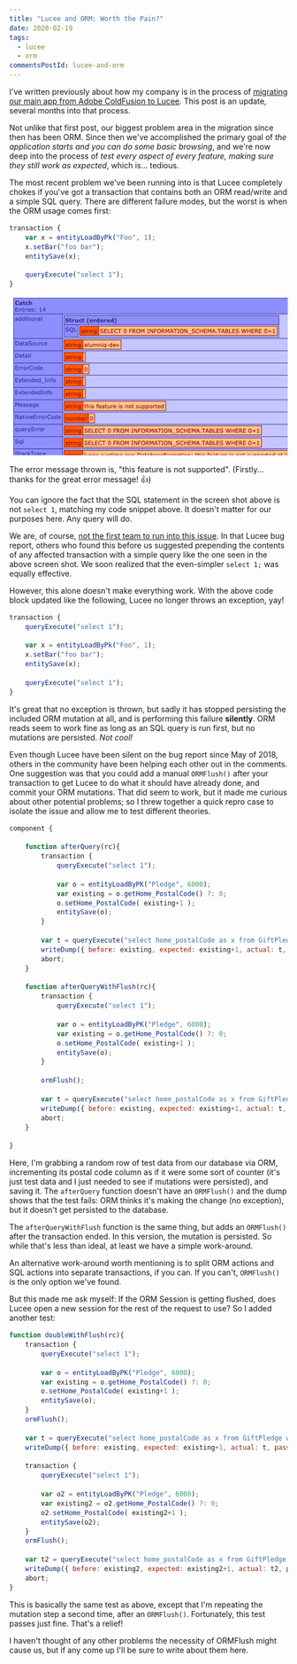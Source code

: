 ```yaml
---
title: "Lucee and ORM: Worth the Pain?"
date: 2020-02-19
tags:
  - lucee
  - orm
commentsPostId: lucee-and-orm
---
```


I've written previously about how my company is in the process of [migrating our main app from Adobe ColdFusion to Lucee](https://adamtuttle.codes/blog/2019/from-coldfusion-to-lucee/). This post is an update, several months into that process.

Not unlike that first post, our biggest problem area in the migration since then has been ORM. Since then we've accomplished the primary goal of _the application starts and you can do some basic browsing_, and we're now deep into the process of _test every aspect of every feature, making sure they still work as expected_, which is... tedious.

The most recent problem we've been running into is that Lucee completely chokes if you've got a transaction that contains both an ORM read/write and a simple SQL query. There are different failure modes, but the worst is when the ORM usage comes first:

```js
transaction {
	var x = entityLoadByPk("Foo", 1);
	x.setBar("foo bar");
	entitySave(x);

	queryExecute("select 1");
}
```

![Screen shot of lucee error message. Content is repeated below.](/img/2020/lucee-orm-error.png)

The error message thrown is, "this feature is not supported". (Firstly... thanks for the great error message! 👍)

You can ignore the fact that the SQL statement in the screen shot above is not `select 1`, matching my code snippet above. It doesn't matter for our purposes here. Any query will do.

We are, of course, [not the first team to run into this issue](https://luceeserver.atlassian.net/browse/LDEV-1564). In that Lucee bug report, others who found this before us suggested prepending the contents of any affected transaction with a simple query like the one seen in the above screen shot. We soon realized that the even-simpler `select 1;` was equally effective.

However, this alone doesn't make everything work. With the above code block updated like the following, Lucee no longer throws an exception, yay!

```js
transaction {
	queryExecute("select 1");

	var x = entityLoadByPk("Foo", 1);
	x.setBar("foo bar");
	entitySave(x);

	queryExecute("select 1");
}
```

It's great that no exception is thrown, but sadly it has stopped persisting the included ORM mutation at all, and is performing this failure **silently**. ORM reads seem to work fine as long as an SQL query is run first, but no mutations are persisted. _Not cool!_

Even though Lucee have been silent on the bug report since May of 2018, others in the community have been helping each other out in the comments. One suggestion was that you could add a manual `ORMFlush()` after your transaction to get Lucee to do what it should have already done, and commit your ORM mutations. That did seem to work, but it made me curious about other potential problems; so I threw together a quick repro case to isolate the issue and allow me to test different theories.

```js
component {

	function afterQuery(rc){
		transaction {
			queryExecute("select 1");

			var o = entityLoadByPK("Pledge", 6000);
			var existing = o.getHome_PostalCode() ?: 0;
			o.setHome_PostalCode( existing+1 );
			entitySave(o);
		}

		var t = queryExecute("select home_postalCode as x from GiftPledge where pledgeId = 6000").x;
		writeDump({ before: existing, expected: existing+1, actual: t, pass: t == existing+1 });
		abort;
	}

	function afterQueryWithFlush(rc){
		transaction {
			queryExecute("select 1");

			var o = entityLoadByPK("Pledge", 6000);
			var existing = o.getHome_PostalCode() ?: 0;
			o.setHome_PostalCode( existing+1 );
			entitySave(o);
		}

		ormFlush();

		var t = queryExecute("select home_postalCode as x from GiftPledge where pledgeId = 6000").x;
		writeDump({ before: existing, expected: existing+1, actual: t, pass: t == existing+1 });
		abort;
	}

}
```

Here, I'm grabbing a random row of test data from our database via ORM, incrementing its postal code column as if it were some sort of counter (it's just test data and I just needed to see if mutations were persisted), and saving it. The `afterQuery` function doesn't have an `ORMFlush()` and the dump shows that the test fails: ORM thinks it's making the change (no exception), but it doesn't get persisted to the database.

The `afterQueryWithFlush` function is the same thing, but adds an `ORMFlush()` after the transaction ended. In this version, the mutation is persisted. So while that's less than ideal, at least we have a simple work-around.

An alternative work-around worth mentioning is to split ORM actions and SQL actions into separate transactions, if you can. If you can't, `ORMFlush()` is the only option we've found.

But this made me ask myself: If the ORM Session is getting flushed, does Lucee open a new session for the rest of the request to use? So I added another test:

```js
function doubleWithFlush(rc){
	transaction {
		queryExecute("select 1");

		var o = entityLoadByPK("Pledge", 6000);
		var existing = o.getHome_PostalCode() ?: 0;
		o.setHome_PostalCode( existing+1 );
		entitySave(o);
	}
	ormFlush();

	var t = queryExecute("select home_postalCode as x from GiftPledge where pledgeId = 6000").x;
	writeDump({ before: existing, expected: existing+1, actual: t, pass: t == existing+1 });

	transaction {
		queryExecute("select 1");

		var o2 = entityLoadByPK("Pledge", 6000);
		var existing2 = o2.getHome_PostalCode() ?: 0;
		o2.setHome_PostalCode( existing2+1 );
		entitySave(o2);
	}
	ormFlush();

	var t2 = queryExecute("select home_postalCode as x from GiftPledge where pledgeId = 6000").x;
	writeDump({ before: existing2, expected: existing2+1, actual: t2, pass: t2 == existing2+1 });
	abort;
}
```

This is basically the same test as above, except that I'm repeating the mutation step a second time, after an `ORMFlush()`. Fortunately, this test passes just fine. That's a relief!

I haven't thought of any other problems the necessity of ORMFlush might cause us, but if any come up I'll be sure to write about them here.
